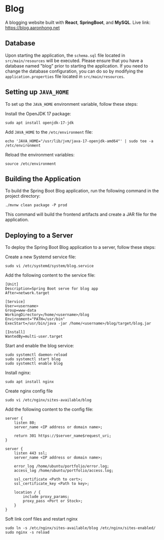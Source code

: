 # Blog

A blogging website built with **React**, **SpringBoot**, and **MySQL**. Live link: https://blog.aaronhong.net

## Database

Upon starting the application, the `schema.sql` file located in `src/main/resources` will be executed. Please ensure that you have a database named "blog" prior to starting the application. If you need to change the database configuration, you can do so by modifying the `application.properties` file located in `src/main/resources`.

## Setting up `JAVA_HOME`

To set up the `JAVA_HOME` environment variable, follow these steps:

Install the OpenJDK 17 package: 

```shell
sudo apt install openjdk-17-jdk
```

Add `JAVA_HOME` to the `/etc/environment` file: 

```shell
echo 'JAVA_HOME="/usr/lib/jvm/java-17-openjdk-amd64"' | sudo tee -a /etc/environment
```

Reload the environment variables: 

```shell
source /etc/environment
```

## Building the Application

To build the Spring Boot Blog application, run the following command in the project directory:

```shell
./mvnw clean package -P prod
```

This command will build the frontend artifacts and create a JAR file for the application.

## Deploying to a Server

To deploy the Spring Boot Blog application to a server, follow these steps:

Create a new Systemd service file: 

```shell
sudo vi /etc/systemd/system/blog.service
```

Add the following content to the service file:

```shell
[Unit]
Description=Spring Boot serve for blog app
After=network.target

[Service]
User=<username>
Group=www-data
WorkingDirectory=/home/<username>/blog
Environment="PATH=/usr/bin"
ExecStart=/usr/bin/java -jar /home/<username>/blog/target/blog.jar

[Install]
WantedBy=multi-user.target
```

Start and enable the blog service: 

```shell
sudo systemctl daemon-reload
sudo systemctl start blog
sudo systemctl enable blog
```

Install nginx:

```shell
sudo apt install nginx
```

Create nginx config file

```shell
sudo vi /etc/nginx/sites-available/blog
```

Add the following content to the config file:

```shell
server {
    listen 80;
    server_name <IP address or domain name>;

    return 301 https://$server_name$request_uri;
}

server {
    listen 443 ssl;
    server_name <IP address or domain name>;

    error_log /home/ubuntu/portfolio/error.log;
    access_log /home/ubuntu/portfolio/access.log;

    ssl_certificate <Path to cert>;
    ssl_certificate_key <Path to key>;

    location / {
        include proxy_params;
        proxy_pass <Port or Stock>;
    }
}
```

Soft link conf files and restart nginx

```shell
sudo ln -s /etc/nginx/sites-available/blog /etc/nginx/sites-enabled/
sudo nginx -s reload
```
